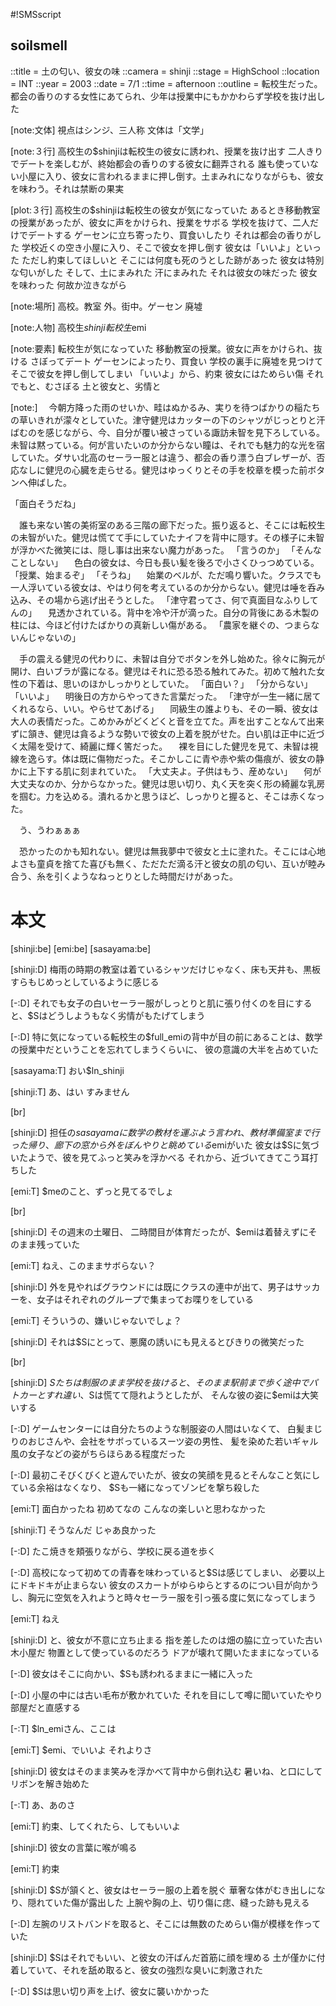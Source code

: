 #!SMSscript

## soilsmell

::title = 土の匂い、彼女の味
::camera = shinji
::stage = HighSchool
::location = INT
::year = 2003
::date = 7/1
::time = afternoon
::outline = 転校生だった。都会の香りのする女性にあてられ、少年は授業中にもかかわらず学校を抜け出した

[note:文体]
視点はシンジ、三人称
文体は「文学」

[note:３行]
高校生の$shinjiは転校生の彼女に誘われ、授業を抜け出す
二人きりでデートを楽しむが、終始都会の香りのする彼女に翻弄される
誰も使っていない小屋に入り、彼女に言われるままに押し倒す。土まみれになりながらも、彼女を味わう。それは禁断の果実

[plot:３行]
高校生の$shinjiは転校生の彼女が気になっていた
あるとき移動教室の授業があったが、彼女に声をかけられ、授業をサボる
学校を抜けて、二人だけでデートする
ゲーセンに立ち寄ったり、買食いしたり
それは都会の香りがした
学校近くの空き小屋に入り、そこで彼女を押し倒す
彼女は「いいよ」といった
ただし約束してほしいと
そこには何度も死のうとした跡があった
彼女は特別な匂いがした
そして、土にまみれた
汗にまみれた
それは彼女の味だった
彼女を味わった
何故か泣きながら

[note:場所]
高校。教室
外。街中。ゲーセン
廃墟

[note:人物]
高校生$shinji
転校生$emi

[note:要素]
転校生が気になっていた
移動教室の授業。彼女に声をかけられ、抜ける
さぼってデート
ゲーセンによったり、買食い
学校の裏手に廃墟を見つけて
そこで彼女を押し倒してしまい
「いいよ」から、約束
彼女にはためらい傷
それでもと、むさぼる
土と彼女と、劣情と

[note:]
　今朝方降った雨のせいか、畦はぬかるみ、実りを待つばかりの稲たちの草いきれが濛々としていた。津守健児はカッターの下のシャツがじっとりと汗ばむのを感じながら、今、自分が覆い被さっている諏訪未智を見下ろしている。未智は黙っている。何が言いたいのか分からない瞳は、それでも魅力的な光を宿していた。ダサい北高のセーラー服とは違う、都会の香り漂う白ブレザーが、否応なしに健児の心臓を走らせる。健児はゆっくりとその手を校章を模った前ボタンへ伸ばした。

「面白そうだね」

　誰も来ない筈の美術室のある三階の廊下だった。振り返ると、そこには転校生の未智がいた。健児は慌てて手にしていたナイフを背中に隠す。その様子に未智が浮かべた微笑には、隠し事は出来ない魔力があった。
「言うのか」
「そんなことしない」
　色白の彼女は、今日も長い髪を後ろで小さくひっつめている。
「授業、始まるぞ」
「そうね」
　始業のベルが、ただ鳴り響いた。クラスでも一人浮いている彼女は、やはり何を考えているのか分からない。健児は唾を呑み込み、その場から逃げ出そうとした。
「津守君ってさ、何で真面目なふりしてんの」
　見透かされている。背中を冷や汗が滴った。自分の背後にある木製の柱には、今ほど付けたばかりの真新しい傷がある。
「農家を継ぐの、つまらないんじゃないの」

　手の震える健児の代わりに、未智は自分でボタンを外し始めた。徐々に胸元が開け、白いブラが露になる。健児はそれに恐る恐る触れてみた。初めて触れた女性の下着は、思いのほかしっかりとしていた。
「面白い？」
「分からない」
「いいよ」
　明後日の方からやってきた言葉だった。
「津守が一生一緒に居てくれるなら、いい。やらせてあげる」
　同級生の誰よりも、その一瞬、彼女は大人の表情だった。こめかみがどくどくと音を立てた。声を出すことなんて出来ずに頷き、健児は貪るような勢いで彼女の上着を脱がせた。白い肌は正中に近づく太陽を受けて、綺麗に輝く筈だった。
　裸を目にした健児を見て、未智は視線を逸らす。体は既に傷物だった。そこかしこに青や赤や紫の傷痕が、彼女の静かに上下する肌に刻まれていた。
「大丈夫よ。子供はもう、産めない」
　何が大丈夫なのか、分からなかった。健児は思い切り、丸く天を突く形の綺麗な乳房を掴む。力を込める。潰れるかと思うほど、しっかりと握ると、そこは赤くなった。

　う、うわぁぁぁ

　恐かったのかも知れない。健児は無我夢中で彼女と土に塗れた。そこには心地よさも童貞を捨てた喜びも無く、ただただ滴る汗と彼女の肌の匂い、互いが睦み合う、糸を引くようなねっとりとした時間だけがあった。

# 本文

[shinji:be]
[emi:be]
[sasayama:be]

[shinji:D]
梅雨の時期の教室は着ているシャツだけじゃなく、床も天井も、黒板すらもじめっとしているように感じる

[-:D]
それでも女子の白いセーラー服がしっとりと肌に張り付くのを目にすると、$Sはどうしようもなく劣情がもたげてしまう

[-:D]
特に気になっている転校生の$full_emiの背中が目の前にあることは、数学の授業中だということを忘れてしまうくらいに、
彼の意識の大半を占めていた

[sasayama:T]
おい$ln_shinji

[shinji:T]
あ、はい
すみません

[br]

[shinji:D]
担任の$sasayamaに数学の教材を運ぶよう言われ、教材準備室まで行った帰り、
廊下の窓から外をぼんやりと眺めている$emiがいた
彼女は$Sに気づいたようで、彼を見てふっと笑みを浮かべる
それから、近づいてきてこう耳打ちした

[emi:T]
$meのこと、ずっと見てるでしょ

[br]

[shinji:D]
その週末の土曜日、
二時間目が体育だったが、$emiは着替えずにそのまま残っていた

[emi:T]
ねえ、このままサボらない？

[shinji:D]
外を見やればグラウンドには既にクラスの連中が出て、男子はサッカーを、女子はそれぞれのグループで集まってお喋りをしている

[emi:T]
そういうの、嫌いじゃないでしょ？

[shinji:D]
それは$Sにとって、悪魔の誘いにも見えるとびきりの微笑だった

[br]

[shinji:D]
$Sたちは制服のまま学校を抜けると、そのまま駅前まで歩く
途中でパトカーとすれ違い、$Sは慌てて隠れようとしたが、
そんな彼の姿に$emiは大笑いする

[-:D]
ゲームセンターには自分たちのような制服姿の人間はいなくて、
白髪まじりのおじさんや、会社をサボっているスーツ姿の男性、
髪を染めた若いギャル風の女子などの姿がちらほらある程度だった

[-:D]
最初こそびくびくと遊んでいたが、彼女の笑顔を見るとそんなこと気にしている余裕はなくなり、
$Sも一緒になってゾンビを撃ち殺した

[emi:T]
面白かったね
初めてなの
こんなの楽しいと思わなかった

[shinji:T]
そうなんだ
じゃあ良かった

[-:D]
たこ焼きを頬張りながら、学校に戻る道を歩く

[-:D]
高校になって初めての青春を味わっていると$Sは感じてしまい、
必要以上にドキドキが止まらない
彼女のスカートがゆらゆらとするのについ目が向かうし、胸元に空気を入れようと時々セーラー服を引っ張る度に気になってしまう

[emi:T]
ねえ

[shinji:D]
と、彼女が不意に立ち止まる
指を差したのは畑の脇に立っていた古い木小屋だ
物置として使っているのだろう
ドアが壊れて開いたままになっている

[-:D]
彼女はそこに向かい、$Sも誘われるままに一緒に入った

[-:D]
小屋の中には古い毛布が敷かれていた
それを目にして噂に聞いていたやり部屋だと直感する

[-:T]
$ln_emiさん、ここは

[emi:T]
$emi、でいいよ
それよりさ

[shinji:D]
彼女はそのまま笑みを浮かべて背中から倒れ込む
暑いね、と口にしてリボンを解き始めた

[-:T]
あ、あのさ

[emi:T]
約束、してくれたら、してもいいよ

[shinji:D]
彼女の言葉に喉が鳴る

[emi:T]
約束

[shinji:D]
$Sが頷くと、彼女はセーラー服の上着を脱ぐ
華奢な体がむき出しになり、隠れていた傷が露出した
上腕や胸の上、切り傷に痣、縫った跡も見える

[-:D]
左腕のリストバンドを取ると、そこには無数のためらい傷が模様を作っていた

[shinji:D]
$Sはそれでもいい、と彼女の汗ばんだ首筋に顔を埋める
土が僅かに付着していて、それを舐め取ると、彼女の強烈な臭いに刺激された

[-:D]
$Sは思い切り声を上げ、彼女に襲いかかった
